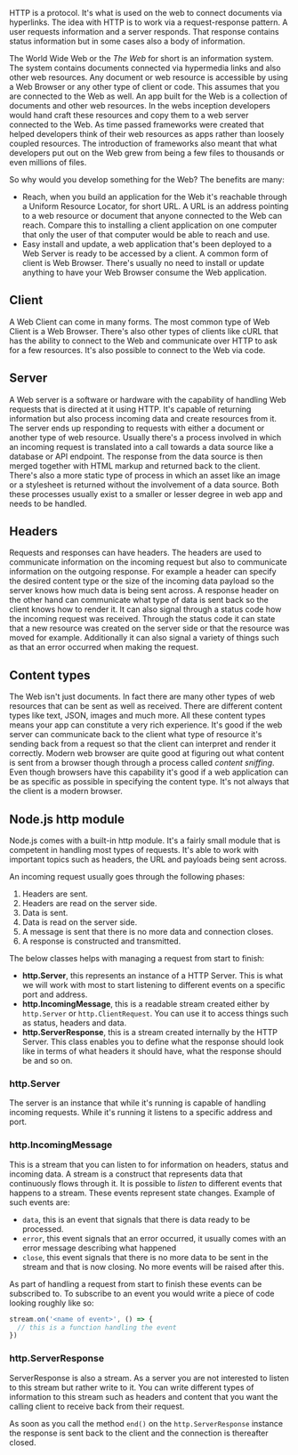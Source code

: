 HTTP is a protocol. It's what is used on the web to connect documents via hyperlinks. The idea with HTTP is to work via a request-response pattern. A user requests information and a server responds. That response contains status information but in some cases also a body of information.

The World Wide Web or the *The Web*  for short is an information system. The system contains documents connected via hypermedia links and also other web resources. Any document or web resource is accessible by using a Web Browser or any other type of client or code. This assumes that you are connected to the Web as well. An app built for the Web is a collection of documents and other web resources. In the webs inception developers would hand craft these resources and copy them to a web server connected to the Web. As time passed frameworks were created that helped developers think of their web resources as apps rather than loosely coupled resources. The introduction of frameworks also meant that what developers put out on the Web grew from being a few files to thousands or even millions of files.

So why would you develop something for the Web? The benefits are many:

- Reach, when you build an application for the Web it's reachable through a Uniform Resource Locator, for short URL. A URL is an address pointing to a web resource or document that anyone connected to the Web can reach. Compare this to installing a client application on one computer that only the user of that computer would be able to reach and use.
- Easy install and update, a web application that's been deployed to a Web Server is ready to be accessed by a client. A common form of client is Web Browser. There's usually no need to install or update anything to have your Web Browser consume the Web application.

## Client

A Web Client can come in many forms. The most common type of Web Client is a Web Browser. There's also other types of clients like cURL that has the ability to connect to the Web and communicate over HTTP to ask for a few resources. It's also possible to connect to the Web via code.

## Server

A Web server is a software or hardware with the capability of handling Web requests that is directed at it using HTTP. It's capable of returning information but also process incoming data and create resources from it. The server ends up responding to requests with either a document or another type of web resource. Usually there's a process involved in which an incoming request is translated into a call towards a data source like a  database or API endpoint. The response from the data source is then merged together with HTML markup and returned back to the client. There's also a more static type of process in which an asset like an image or a stylesheet is returned without the involvement of a data source. Both these processes usually exist to a smaller or lesser degree in web app and needs to be handled.

## Headers

Requests and responses can have headers. The headers are used to communicate information on the incoming request but also to communicate information on the outgoing response. For example a header can specify the desired content type or the size of the incoming data payload so the server knows how much data is being sent across. A response header on the other hand can communicate what type of data is sent back so the client knows how to render it. It can also signal through a status code how the incoming request was received. Through the status code it can state that a new resource was created on the server side or that the resource was moved for example. Additionally it can also signal a variety of things such as that an error occurred when making the request.

## Content types

The Web isn't just documents. In fact there are many other types of web resources that can be sent as well as received. There are different content types like text, JSON, images and much more. All these content types means your app can constitute a very rich experience. It's good if the web server can communicate back to the client what type of resource it's sending back from a request so that the client can interpret and render it correctly. Modern web browser are quite good at figuring out what content is sent from a browser though through a process called *content sniffing*. Even though browsers have this capability it's good if a web application can be as specific as possible in specifying the content type. It's not always that the client is a modern browser.

## Node.js http module

Node.js comes with a built-in http module. It's a fairly small module that is competent in handling most types of requests. It's able to work with important topics such as headers, the URL and payloads being sent across.

An incoming request usually goes through the following phases:

1. Headers are sent.
1. Headers are read on the server side.
1. Data is sent.
1. Data is read on the server side.
1. A message is sent that there is no more data and connection closes.
1. A response is constructed and transmitted.

The below classes helps with managing a request from start to finish:

- **http.Server**, this represents an instance of a HTTP Server. This is what we will work with most to start listening to different events on a specific port and address.
- **http.IncomingMessage**, this is a readable stream created either by `http.Server` or `http.ClientRequest`. You can use it to access things such as status, headers and data.
- **http.ServerResponse**, this is a stream created internally by the HTTP Server. This class enables you to define what the response should look like in terms of what headers it should have, what the response should be and so on.

### http.Server

The server is an instance that while it's running is capable of handling incoming requests. While it's running it listens to a specific address and port.

### http.IncomingMessage

This is a stream that you can listen to for information on headers, status and incoming data. A stream is a construct that represents data that continuously flows through it. It is possible to *listen* to different events that happens to a stream. These events represent state changes. Example of such events are:

- `data`, this is an event that signals that there is data ready to be processed.
- `error`, this event signals that an error occurred, it usually comes with an error message describing what happened
- `close`, this event signals that there is no more data to be sent in the stream and that is now closing. No more events will be raised after this.

As part of handling a request from start to finish these events can be subscribed to. To subscribe to an event you would write a piece of code looking roughly like so:

```javascript
stream.on('<name of event>', () => {
  // this is a function handling the event
})
```

### http.ServerResponse

ServerResponse is also a stream. As a server you are not interested to listen to this stream but rather write to it. You can write different types of information to this stream such as headers and content that you want the calling client to receive back from their request.

As soon as you call the method `end()` on the `http.ServerResponse` instance the response is sent back to the client and the connection is thereafter closed.

